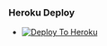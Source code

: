 ### Heroku Deploy
  - [![Deploy To Heroku](https://www.herokucdn.com/deploy/button.svg)](https://heroku.com/deploy?template=https://github.com/sa3ed266it/heroku)
